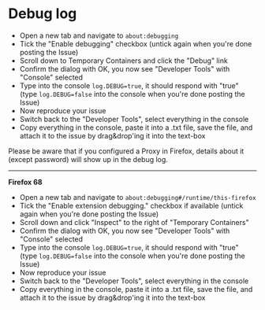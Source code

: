 # Debug log

- Open a new tab and navigate to `about:debugging`
- Tick the "Enable debugging" checkbox (untick again when you're done posting the Issue)
- Scroll down to Temporary Containers and click the "Debug" link
- Confirm the dialog with OK, you now see "Developer Tools" with "Console" selected
- Type into the console `log.DEBUG=true`, it should respond with "true" (type `log.DEBUG=false` into the console when you're done posting the Issue)
- Now reproduce your issue
- Switch back to the "Developer Tools", select everything in the console
- Copy everything in the console, paste it into a .txt file, save the file, and attach it to the issue by drag&drop'ing it into the text-box


Please be aware that if you configured a Proxy in Firefox, details about it (except password) will show up in the debug log.

---

**Firefox 68**

- Open a new tab and navigate to `about:debugging#/runtime/this-firefox`
- Tick the "Enable extension debugging." checkbox if available (untick again when you're done posting the Issue)
- Scroll down and click "Inspect" to the right of "Temporary Containers"
- Confirm the dialog with OK, you now see "Developer Tools" with "Console" selected
- Type into the console `log.DEBUG=true`, it should respond with "true" (type `log.DEBUG=false` into the console when you're done posting the Issue)
- Now reproduce your issue
- Switch back to the "Developer Tools", select everything in the console
- Copy everything in the console, paste it into a .txt file, save the file, and attach it to the issue by drag&drop'ing it into the text-box